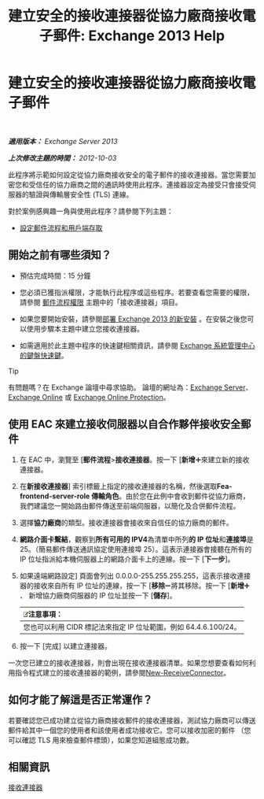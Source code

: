 ﻿---
title: '建立安全的接收連接器從協力廠商接收電子郵件: Exchange 2013 Help'
TOCTitle: 建立安全的接收連接器從協力廠商接收電子郵件
ms:assetid: 06aa692c-7940-4a14-a722-058c47440f85
ms:mtpsurl: https://technet.microsoft.com/zh-tw/library/JJ673037(v=EXCHG.150)
ms:contentKeyID: 50472492
ms.date: 05/21/2018
mtps_version: v=EXCHG.150
ms.translationtype: MT
---

# 建立安全的接收連接器從協力廠商接收電子郵件

 

_**適用版本：** Exchange Server 2013_

_**上次修改主題的時間：** 2012-10-03_

此程序將示範如何設定從協力廠商接收安全的電子郵件的接收連接器。當您需要加密您和受信任的協力廠商之間的通訊時使用此程序。連接器設定為接受只會接受伺服器的驗證與傳輸層安全性 (TLS) 連線。

對於案例感興趣一角與使用此程序？請參閱下列主題：

  - [設定郵件流程和用戶端存取](configure-mail-flow-and-client-access-exchange-2013-help.md)

## 開始之前有哪些須知？

  - 預估完成時間：15 分鐘

  - 您必須已獲指派權限，才能執行此程序或這些程序。若要查看您需要的權限，請參閱 [郵件流程權限](mail-flow-permissions-exchange-2013-help.md) 主題中的「接收連接器」項目。

  - 如果您要開始安裝，請參閱[部署 Exchange 2013 的新安裝](deploy-a-new-installation-of-exchange-2013-exchange-2013-help.md) 。在安裝之後您可以使用步驟本主題中建立您接收連接器。

  - 如需適用於此主題中程序的快速鍵相關資訊，請參閱 [Exchange 系統管理中心的鍵盤快速鍵](keyboard-shortcuts-in-the-exchange-admin-center-exchange-online-protection-help.md)。


> [!TIP]  
> 有問題嗎？在 Exchange 論壇中尋求協助。 論壇的網址為：<a href="https://go.microsoft.com/fwlink/p/?linkid=60612">Exchange Server</a>、 <a href="https://go.microsoft.com/fwlink/p/?linkid=267542">Exchange Online</a> 或 <a href="https://go.microsoft.com/fwlink/p/?linkid=285351">Exchange Online Protection</a>。




## 使用 EAC 來建立接收伺服器以自合作夥伴接收安全郵件

1.  在 EAC 中，瀏覽至 \[**郵件流程**\>**接收連接器**。按一下 \[**新增**![加入圖示](images/JJ218640.c1e75329-d6d7-4073-a27d-498590bbb558(EXCHG.150).gif "加入圖示")來建立新的接收連接器。

2.  在**新接收連接器**\] 索引標籤上指定的接收連接器的名稱，然後選取**Fea-frontend-server-role 傳輸角色**。由於您在此例中會收到郵件從協力廠商，我們建議您一開始路由郵件傳送至前端伺服器，以簡化及合併郵件流程。

3.  選擇**協力廠商**的類型。接收連接器會接收來自信任的協力廠商的郵件。

4.  **網路介面卡繫結**，觀察到**所有可用的 IPV4**為清單中所列**的 IP 位址**和**連接埠**是 25。（簡易郵件傳送通訊協定使用連接埠 25）。這表示連接器會接聽在所有的 IP 位址指派給本機伺服器上的網路介面卡上的連線。按一下 \[**下一步**\]。

5.  如果遠端網路設定\] 頁面會列出 0.0.0.0-255.255.255.255，這表示接收連接器的接收來自所有 IP 位址的連線，按一下 \[**移除**![\[移除\] 圖示](images/JJ657492.479b6ced-8d64-4277-a725-f17fea202b28(EXCHG.150).gif "[移除] 圖示")將其移除。按一下 \[**新增**![加入圖示](images/JJ218640.c1e75329-d6d7-4073-a27d-498590bbb558(EXCHG.150).gif "加入圖示")、 新增協力廠商伺服器的 IP 位址並按一下 \[**儲存**\]。
    
    <table>
    <thead>
    <tr class="header">
    <th><img src="images/Bb124558.note(EXCHG.150).gif" title="注意事項" alt="注意事項" />注意事項：</th>
    </tr>
    </thead>
    <tbody>
    <tr class="odd">
    <td>您也可以利用 CIDR 標記法來指定 IP 位址範圍，例如 64.4.6.100/24。</td>
    </tr>
    </tbody>
    </table>


6.  按一下 \[完成\] 以建立連接器。

一次您已建立的接收連接器，則會出現在接收連接器清單。如果您想要查看如何利用指令程式建立的接收連接器的範例，請參閱[New-ReceiveConnector](https://technet.microsoft.com/zh-tw/library/bb125139\(v=exchg.150\))。

## 如何才能了解這是否正常運作？

若要確認您已成功建立從協力廠商接收郵件的接收連接器，測試協力廠商可以傳送郵件給其中一個您的使用者和該使用者成功接收它。您可以接收加密的郵件 （您可以確認 TLS 用來檢查郵件標頭），如果您知道組態成功數。

## 相關資訊

[接收連接器](receive-connectors-exchange-2013-help.md)

